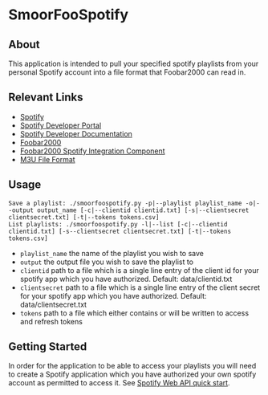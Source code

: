 # SmoorFooSpotify
## About
This application is intended to pull your specified spotify playlists from your personal Spotify account into a file format that Foobar2000 can read in.
## Relevant Links
- [Spotify](https://open.spotify.com/)
- [Spotify Developer Portal](https://developer.spotify.com/dashboard/applications)
- [Spotify Developer Documentation](https://developer.spotify.com/documentation/)
- [Foobar2000](https://www.foobar2000.org/)
- [Foobar2000 Spotify Integration Component](https://www.foobar2000.org/components/view/foo_spotify)
- [M3U File Format](https://en.wikipedia.org/wiki/M3U)
## Usage
```
Save a playlist: ./smoorfoospotify.py -p|--playlist playlist_name -o|--output output_name [-c|--clientid clientid.txt] [-s|--clientsecret clientsecret.txt] [-t|--tokens tokens.csv]
List playlists: ./smoorfoospotify.py -l|--list [-c|--clientid clientid.txt] [-s--clientsecret clientsecret.txt] [-t|--tokens tokens.csv]
```
- `playlist_name` the name of the playlist you wish to save
- `output` the output file you wish to save the playlist to
- `clientid` path to a file which is a single line entry of the client id for your spotify app which you have authorized. Default: data/clientid.txt
- `clientsecret` path to a file which is a single line entry of the client secret for your spotify app which you have authorized. Default: data/clientsecret.txt
- `tokens` path to a file which either contains or will be written to access and refresh tokens
## Getting Started
In order for the application to be able to access your playlists you will need to create a Spotify application which you have authorized your own spotify account as permitted to access it. See [Spotify Web API quick start](https://developer.spotify.com/documentation/web-api/quick-start/).

